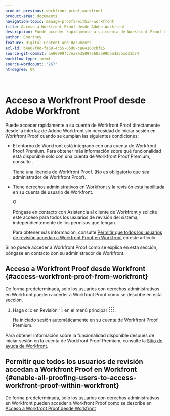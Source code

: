 ```yaml
---
product-previous: workfront-proof;workfront
product-area: documents
navigation-topic: manage-proofs-within-workfront
title: Acceso a Workfront Proof desde Adobe Workfront
description: Puede acceder rápidamente a su cuenta de Workfront Proof directamente desde la interfaz de Adobe Workfront sin iniciar sesión en Workfront Proof.
author: Courtney
feature: Digital Content and Documents
exl-id: b4e07f8d-fa68-4c55-85d0-ca84163cbf15
source-git-commit: ae80999fc7ea7e35097560aa99baa435bcd31b74
workflow-type: tm+mt
source-wordcount: '267'
ht-degree: 0%

---
```


# Acceso a Workfront Proof desde Adobe Workfront

Puede acceder rápidamente a su cuenta de Workfront Proof directamente desde la interfaz de Adobe Workfront sin necesidad de iniciar sesión en Workfront Proof cuando se cumplan las siguientes condiciones:

* El entorno de Workfront está integrado con una cuenta de Workfront Proof Premium. Para obtener más información sobre qué funcionalidad está disponible solo con una cuenta de Workfront Proof Premium, consulte .

  Tiene una licencia de Workfront Proof. (No es obligatorio que sea administrador de Workfront Proof).

* Tiene derechos administrativos en Workfront y la revisión está habilitada en su cuenta de usuario de Workfront.

  O

  Póngase en contacto con Asistencia al cliente de Workfront y solicite este acceso para todos los usuarios de revisión del sistema, independientemente de los permisos que tengan.

  Para obtener más información, consulte [Permitir que todos los usuarios de revisión accedan a Workfront Proof en Workfront](#enable-all-proofing-users-to-access-workfront-proof-within-workfront) en este artículo.

Si no puede acceder a Workfront Proof como se explica en esta sección, póngase en contacto con su administrador de Workfront.

## Acceso a Workfront Proof desde Workfront {#access-workfront-proof-from-workfront}

De forma predeterminada, solo los usuarios con derechos administrativos en Workfront pueden acceder a Workfront Proof como se describe en esta sección. 

1. Haga clic en Revisión ![](assets/proofing-main-menu.png) en el menú principal ![](assets/main-menu-icon.png).

   Ha iniciado sesión automáticamente en su cuenta de Workfront Proof Premium.

Para obtener información sobre la funcionalidad disponible después de iniciar sesión en la cuenta de Workfront Proof Premium, consulte la [Sitio de ayuda de Workfront](https://support.workfront.com).

## Permitir que todos los usuarios de revisión accedan a Workfront Proof en Workfront {#enable-all-proofing-users-to-access-workfront-proof-within-workfront}

De forma predeterminada, solo los usuarios con derechos administrativos en Workfront pueden acceder a Workfront Proof como se describe en [Acceso a Workfront Proof desde Workfront](#access-workfront-proof-from-workfront)
